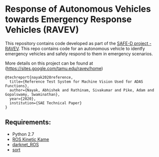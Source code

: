# Response of Autonomous Vehicles towards Emergency Response Vehicles (RAVEV)

This repository contains code developed as part of the [SAFE-D project - RAVEV](https://www.vtti.vt.edu/utc/safe-d/index.php/projects/response-of-autonomous-vehicles-to-emergency-response-vehicles/). This repo contains code for an autonomous vehicle to identfy emergency vehicles and safely respond to them in emergency scenarios.

More details on this project can be found at (https://sites.google.com/tamu.edu/ravev/home)

```
@techreport{nayak2020reference,
  title={Reference Test System for Machine Vision Used for ADAS Functions},
  author={Nayak, Abhishek and Rathinam, Sivakumar and Pike, Adam and Gopalswamy, Swaminathan},
  year={2020},
  institution={SAE Technical Paper}
}
```

## Requirements:
- Python 2.7
- [ROS Kinetic Kame](https://wiki.ros.org/action/fullsearch/kinetic)
- [darknet_ROS](https://github.com/leggedrobotics/darknet_ros)
- [sort](https://github.com/abewley/sort)
